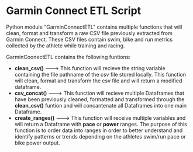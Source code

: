 # **Garmin Connect ETL Script**

Python module "GarminConnectETL" contains multiple functions that will clean, format and transform a raw CSV file previously extracted from Garmin Connect. These CSV files contain swim, bike and run metrics collected by the athlete while training and racing.

GarminCoonectETL contains the following funtions:
- **clean_csv()** ---> This function will recieve the string variable containing the file pathname of the csv file stored locally. This function will clean, format and transform the csv file and will return a modified dataframe.
- **csv_concat()** ---> This function will recieve multiple Dataframes that have been previously cleaned, formatted and transformed through the **clean_csv()** funtion and will concantenate all Dataframes into one main Dataframe.
- **create_ranges()** ---> This function will receive multiple variables and will return a Dataframe with **pace** or **power** ranges. The purpose of this function is to order data into ranges in order to better understand and identify patterns or trends depending on the athletes swim/run pace or bike power output.
